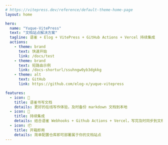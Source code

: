 ```yaml
---
# https://vitepress.dev/reference/default-theme-home-page
layout: home

hero:
  name: "Yuque-VitePress"
  text: "文档站点解决方案"
  tagline: 语雀 + Elog + VitePress + GitHub Actions + Vercel 持续集成
  actions:
    - theme: brand
      text: 快速开始
      link: /docs/test
    - theme: brand
      text: 短路由示例
      link: /docs-shorturl/ssuhngw0yb3dgkkg
    - theme: alt
      text: GitHub
      link: https://github.com/elog-x/yuque-vitepress

features:
  - icon: 📝
    title: 语雀书写文档
    details: 更好的在线写作体验，及时备份 markdown 文档到本地
  - icon: 🚀
    title: 持续集成
    details: 结合语雀 Webhooks + Github Actions + Vercel，写完及时同步到文档站点
  - icon: 📦
    title: 开箱即用
    details: 简单配置仓库即可部署属于你的文档站点
---
```

